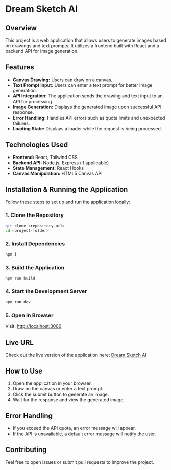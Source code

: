 # Dream Sketch AI

## Overview
This project is a web application that allows users to generate images based on drawings and text prompts. It utilizes a frontend built with React and a backend API for image generation.

## Features
- **Canvas Drawing:** Users can draw on a canvas.
- **Text Prompt Input:** Users can enter a text prompt for better image generation.
- **API Integration:** The application sends the drawing and text input to an API for processing.
- **Image Generation:** Displays the generated image upon successful API response.
- **Error Handling:** Handles API errors such as quota limits and unexpected failures.
- **Loading State:** Displays a loader while the request is being processed.

## Technologies Used
- **Frontend:** React, Tailwind CSS
- **Backend API:** Node.js, Express (if applicable)
- **State Management:** React Hooks
- **Canvas Manipulation:** HTML5 Canvas API

## Installation & Running the Application
Follow these steps to set up and run the application locally:

### 1. Clone the Repository
```sh
git clone <repository-url>
cd <project-folder>
```

### 2. Install Dependencies
```sh
npm i
```

### 3. Build the Application
```sh
npm run build
```

### 4. Start the Development Server
```sh
npm run dev
```

### 5. Open in Browser
Visit: [http://localhost:3000](http://localhost:3000)

## Live URL
Check out the live version of the application here: [Dream Sketch AI](https://dream-sketch-ai.vercel.app/)

## How to Use
1. Open the application in your browser.
2. Draw on the canvas or enter a text prompt.
3. Click the submit button to generate an image.
4. Wait for the response and view the generated image.

## Error Handling
- If you exceed the API quota, an error message will appear.
- If the API is unavailable, a default error message will notify the user.

## Contributing
Feel free to open issues or submit pull requests to improve the project.